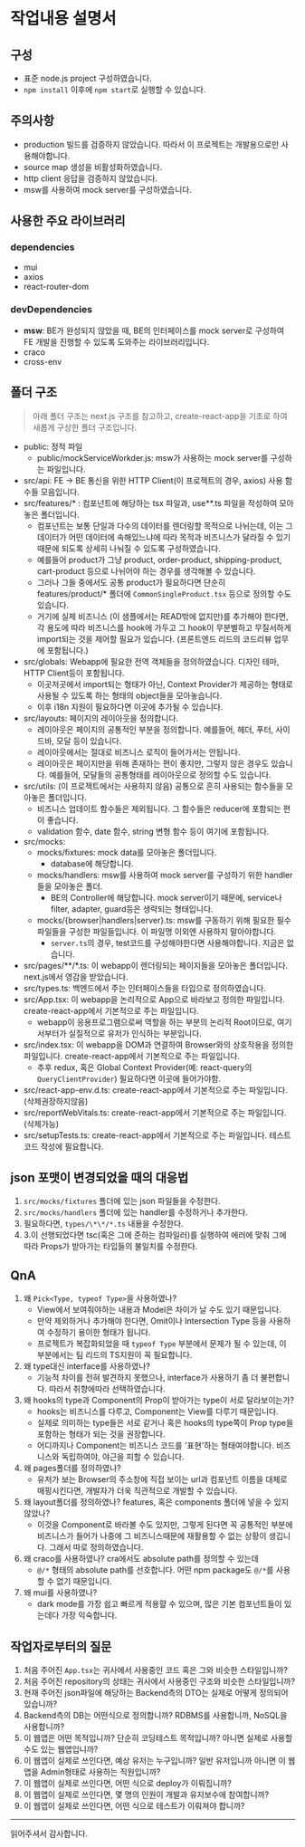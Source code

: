 # 작업내용 설명서

## 구성

- 표준 node.js project 구성하였습니다.
- `npm install` 이후에 `npm start`로 실행할 수 있습니다.

## 주의사항

- production 빌드를 검증하지 않았습니다. 따라서 이 프로젝트는 개발용으로만 사용해야합니다.
- source map 생성을 비활성화하였습니다.
- http client 응답을 검증하지 않았습니다.
- msw를 사용하여 mock server를 구성하였습니다.

## 사용한 주요 라이브러리

### dependencies

- mui
- axios
- react-router-dom

### devDependencies

- **msw**: BE가 완성되지 않았을 때, BE의 인터페이스를 mock server로 구성하여 FE 개발을 진행할 수 있도록 도와주는 라이브러리입니다. 
- craco
- cross-env

## 폴더 구조

> 아래 폴더 구조는 next.js 구조를 참고하고, create-react-app을 기초로 하여 새롭게 구상한 폴더 구조입니다.

- public: 정적 파일
  - public/mockServiceWorkder.js: msw가 사용하는 mock server를 구성하는 파일입니다.
- src/api: FE -> BE 통신을 위한 HTTP Client(이 프로젝트의 경우, axios) 사용 함수들 모음입니다.
- src/features/* : 컴포넌트에 해당하는 tsx 파일과, use**.ts 파일을 작성하여 모아놓은 폴더입니다.
  - 컴포넌트는 보통 단일과 다수의 데이터를 렌더링할 목적으로 나뉘는데, 이는 그 데이터가 어떤 데이터에 속해있느냐에 따라 목적과 비즈니스가 달라질 수 있기 때문에 되도록 상세히 나눠질 수 있도록 구성하였습니다.
  - 예를들어 product가 그냥 product, order-product, shipping-product, cart-product 등으로 나뉘어야 하는 경우를 생각해볼 수 있습니다.
  - 그러나 그들 중에서도 공통 product가 필요하다면 단순히 features/product/* 폴더에 `CommonSingleProduct.tsx` 등으로 정의할 수도 있습니다.
  - 거기에 실제 비즈니스 (이 샘플에서는 READ밖에 없지만)를 추가해야 한다면, 각 용도에 따라 비즈니스를 hook에 가두고 그 hook이 무분별하고 무질서하게 import되는 것을 제어할 필요가 있습니다. (프론트엔드 리드의 코드리뷰 업무에 포함됩니다.)
- src/globals: Webapp에 필요한 전역 객체들을 정의하였습니다. 디자인 테마, HTTP Client등이 포함됩니다.
  - 이곳저곳에서 import되는 형태가 아닌, Context Provider가 제공하는 형태로 사용될 수 있도록 하는 형태의 object들을 모아놓습니다.
  - 이후 i18n 지원이 필요하다면 이곳에 추가될 수 있습니다.
- src/layouts: 페이지의 레이아웃을 정의합니다.
  - 레이아웃은 페이지의 공통적인 부분을 정의합니다. 예를들어, 헤더, 푸터, 사이드바, 모달 등이 있습니다.
  - 레이아웃에서는 절대로 비즈니스 로직이 들어가서는 안됩니다.
  - 레이아웃은 페이지만을 위해 존재하는 편이 좋지만, 그렇지 않은 경우도 있습니다. 예를들어, 모달들의 공통형태를 레이아웃으로 정의할 수도 있습니다.
- src/utils: (이 프로젝트에서는 사용하지 않음) 공통으로 흔히 사용되는 함수들을 모아놓은 폴더입니다.
  - 비즈니스 업데이트 함수들은 제외됩니다. 그 함수들은 reducer에 포함되는 편이 좋습니다.
  - validation 함수, date 함수, string 변형 함수 등이 여기에 포함됩니다.
- src/mocks:
  - mocks/fixtures: mock data를 모아놓은 폴더입니다.
    - database에 해당합니다.
  - mocks/handlers: msw를 사용하여 mock server를 구성하기 위한 handler들을 모아놓은 폴더.
    - BE의 Controller에 해당합니다. mock server이기 때문에, service나 filter, adapter, guard등은 생략되는 형태입니다.
  - mocks/{browser|handlers|server}.ts: msw를 구동하기 위해 필요한 필수 파일들을 구성한 파일들입니다. 이 파일명 이외엔 사용하지 말아야합니다. 
    - `server.ts`의 경우, test코드를 구성해야한다면 사용해야합니다. 지금은 없습니다.
- src/pages/\*\*/*.ts: 이 webapp이 렌더링되는 페이지들을 모아놓은 폴더입니다. next.js에서 영감을 받았습니다.
- src/types.ts: 백엔드에서 주는 인터페이스들을 타입으로 정의하였습니다. 
- src/App.tsx: 이 webapp을 논리적으로 App으로 바라보고 정의한 파일입니다. create-react-app에서 기본적으로 주는 파일입니다.
  - webapp이 응용프로그램으로써 역할을 하는 부분의 논리적 Root이므로, 여기서부터가 실질적으로 유저가 인식하는 부분입니다.
- src/index.tsx: 이 webapp을 DOM과 연결하여 Browser와의 상호작용을 정의한 파일입니다. create-react-app에서 기본적으로 주는 파일입니다.
  - 추후 redux, 혹은 Global Context Provider(예: react-query의 `QueryClientProvider`) 필요하다면 이곳에 들어가야함.
- src/react-app-env.d.ts: create-react-app에서 기본적으로 주는 파일입니다. (삭제권장하지않음)
- src/reportWebVitals.ts: create-react-app에서 기본적으로 주는 파일입니다. (삭제가능)
- src/setupTests.ts: create-react-app에서 기본적으로 주는 파일입니다. 테스트코드 작성에 필요합니다.

## json 포맷이 변경되었을 때의 대응법

1. `src/mocks/fixtures` 폴더에 있는 json 파일들을 수정한다.
2. `src/mocks/handlers` 폴더에 있는 handler를 수정하거나 추가한다.
3. 필요하다면, `types/\*\*/*.ts` 내용을 수정한다.
4. 3.이 선행되었다면 tsc(혹은 그에 준하는 컴파일러)를 실행하여 에러에 맞춰 그에 따라 Props가 받아가는 타입들의 불일치를 수정한다.


## QnA

1. 왜 `Pick<Type, typeof Type>`을 사용하였나?
    - View에서 보여줘야하는 내용과 Model은 차이가 날 수도 있기 때문입니다.
    - 만약 제외하거나 추가해야 한다면, Omit이나 Intersection Type 등을 사용하여 수정하기 용이한 형태가 됩니다.
    - 프로젝트가 복잡화되었을 때 `typeof Type` 부분에서 문제가 될 수 있는데, 이 부분에서는 팀 리드의 TS지원이 꼭 필요합니다.
2. 왜 type대신 interface를 사용하였나?
     - 기능적 차이를 전혀 발견하지 못했으나, interface가 사용하기 좀 더 불편합니다. 따라서 취향에따라 선택하였습니다.
3. 왜 hooks의 type과 Component의 Prop이 받아가는 type이 서로 달라보이는가?
    - hooks는 비즈니스를 다루고, Component는 View를 다루기 때문입니다.
    - 실제로 의미하는 type들은 서로 같거나 혹은 hooks의 type쪽이 Prop type을 포함하는 형태가 되는 것을 권장합니다.
    - 어디까지나 Component는 비즈니스 코드를 '표현'하는 형태여야합니다. 비즈니스와 독립하여야, 야근을 피할 수 있습니다.
4. 왜 pages폴더를 정의하였나?
    - 유저가 보는 Browser의 주소창에 직접 보이는 url과 컴포넌트 이름을 대체로 매핑시킨다면, 개발자가 더욱 직관적으로 개발할 수 있습니다.
5. 왜 layout폴더를 정의하였나? features, 혹은 components 폴더에 넣을 수 있지 않았나?
    - 이것을 Component로 바라볼 수도 있지만, 그렇게 된다면 꼭 공통적인 부분에 비즈니스가 들어가 나중에 그 비즈니스때문에 재활용할 수 없는 상황이 생깁니다. 그래서 따로 정의하였습니다.
6. 왜 craco를 사용하였나? cra에서도 absolute path를 정의할 수 있는데
    - `@/*` 형태의 absolute path를 선호합니다. 어떤 npm package도 `@/*`를 사용할 수 없기 때문입니다.
7. 왜 mui를 사용하였나?
    - dark mode를 가장 쉽고 빠르게 적용햘 수 있으며, 많은 기본 컴포넌트들이 있는데다 가장 익숙합니다.


## 작업자로부터의 질문

1. 처음 주어진 `App.tsx`는 귀사에서 사용중인 코드 혹은 그와 비슷한 스타일입니까?
2. 처음 주어진 repository의 상태는 귀사에서 사용중인 구조와 비슷한 스타일입니까?
3. 현재 주어진 json파일에 해당하는 Backend측의 DTO는 실제로 어떻게 정의되어있습니까?
4. Backend측의 DB는 어떤식으로 정의합니까? RDBMS를 사용합니까, NoSQL을 사용합니까?
5. 이 웹앱은 어떤 목적입니까? 단순히 코딩테스트 목적입니까? 아니면 실제로 사용할 수도 있는 웹앱입니까?
6. 이 웹앱이 실제로 쓰인다면, 예상 유저는 누구입니까? 일반 유저입니까 아니면 이 웹앱을 Admin형태로 사용하는 직원입니까?
7. 이 웹앱이 실제로 쓰인다면, 어떤 식으로 deploy가 이뤄집니까?
8. 이 웹앱이 실제로 쓰인다면, 몇 명의 인원이 개발과 유지보수에 참여합니까?
9. 이 웹앱이 실제로 쓰인다면, 어떤 식으로 테스트가 이뤄져야 합니까?



-----

읽어주셔서 감사합니다.